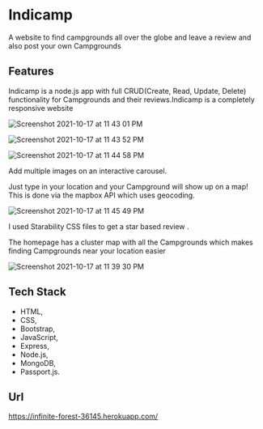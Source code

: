 # Indicamp

A website to find campgrounds all over the globe and leave a review and also post your own Campgrounds 

## Features 

Indicamp is a node.js app with full CRUD(Create, Read, Update, Delete) functionality for Campgrounds  and their reviews.Indicamp is a completely responsive website


![Screenshot 2021-10-17 at 11 43 01 PM](https://user-images.githubusercontent.com/86730045/137639685-b5f6ca60-aed5-4a07-a522-ded1680b7a17.png)



![Screenshot 2021-10-17 at 11 43 52 PM](https://user-images.githubusercontent.com/86730045/137639713-32f5e676-88f3-42d3-ac15-7ab0e143197a.png)


![Screenshot 2021-10-17 at 11 44 58 PM](https://user-images.githubusercontent.com/86730045/137639743-1cd06e4e-45bb-498c-b57a-5c7cd11c532d.png)


Add multiple images on an interactive carousel.

Just type in your location and your Campground  will show up on a map! This is done via the mapbox API which uses geocoding.


![Screenshot 2021-10-17 at 11 45 49 PM](https://user-images.githubusercontent.com/86730045/137639785-11c1f8ca-4a96-4e9f-86ed-3a09abd4182a.png)

I used Starability CSS files to get a star based review .



The homepage has a cluster map with all the Campgrounds  which makes finding Campgrounds near your location easier

![Screenshot 2021-10-17 at 11 39 30 PM](https://user-images.githubusercontent.com/86730045/137639566-95666f7d-114e-4011-8228-d8ce15a2c1b0.png)


## Tech Stack 

* HTML,
* CSS,
* Bootstrap,
* JavaScript,
* Express,
* Node.js,
* MongoDB,
* Passport.js.

## Url 

https://infinite-forest-36145.herokuapp.com/
